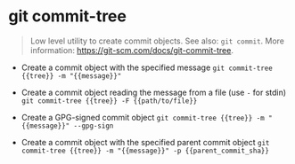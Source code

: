 # git commit-tree
> Low level utility to create commit objects.
> See also: `git commit`.
> More information: <https://git-scm.com/docs/git-commit-tree>.

- Create a commit object with the specified message
`git commit-tree {{tree}} -m "{{message}}"`

- Create a commit object reading the message from a file (use `-` for stdin)
`git commit-tree {{tree}} -F {{path/to/file}}`

- Create a GPG-signed commit object
`git commit-tree {{tree}} -m "{{message}}" --gpg-sign`

- Create a commit object with the specified parent commit object
`git commit-tree {{tree}} -m "{{message}}" -p {{parent_commit_sha}}`
